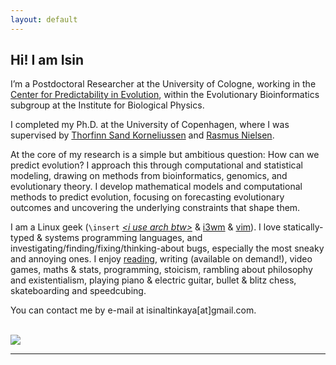 ```yaml
---
layout: default
---
```


## Hi! I am Isin


<!--<img class="profile-picture" src="sherlock.jpg">-->
I’m a Postdoctoral Researcher at the University of Cologne, working in the [Center for Predictability in Evolution](https://crc1310.uni-koeln.de/), within the Evolutionary Bioinformatics subgroup at the Institute for Biological Physics.

I completed my Ph.D. at the University of Copenhagen, where I was supervised by [Thorfinn Sand Korneliussen](https://scholar.google.com/citations?user=-YNWF4AAAAAJ&hl=en&oi=ao) and [Rasmus Nielsen](https://scholar.google.com/citations?hl=en&user=PySbfcEAAAAJ).

At the core of my research is a simple but ambitious question: How can we predict evolution? I approach this through computational and statistical modeling, drawing on methods from bioinformatics, genomics, and evolutionary theory. I develop mathematical models and computational methods to predict evolution, focusing on forecasting evolutionary outcomes and uncovering the underlying constraints that shape them.

I am a Linux geek (`\insert` _[\<i use arch btw\>](https://knowyourmeme.com/memes/btw-i-use-arch)_ & [i3wm](https://i3wm.org/) & [vim](https://levelup.gitconnected.com/why-every-software-engineer-should-use-vim-b9fb97e69d97)). I love statically-typed & systems programming languages, and investigating/finding/fixing/thinking-about bugs, especially the most sneaky and annoying ones. I enjoy [reading](https://www.goodreads.com/user/show/52534989-isin-altinkaya), writing (available on demand!), video games, maths & stats, programming, stoicism, rambling about philosophy and existentialism, playing piano & electric guitar, bullet & blitz chess, skateboarding and speedcubing.

You can contact me by e-mail at isinaltinkaya[at]gmail.com.

<br>
<img src="https://ghchart.rshah.org/isinaltinkaya" />

<!--
![Isin's github stats](https://github-readme-stats.vercel.app/api?username=isinaltinkaya&show_icons=true&theme=dark&count_private=true&hide_rank=true)
[![GitHub Streak](https://github-readme-streak-stats.herokuapp.com/?user=isinaltinkaya)](https://git.io/streak-stats)
-->


<!--

<a href="mailto:isinaltinkaya@gmail.com"> <img align="left" src="https://img.shields.io/badge/-isinaltinkaya@gmail.com-c14438?style=flat-square&logo=Gmail&logoColor=white&link=mailto:isinaltinkaya@gmail.com"></a> 
-->



<!--
![Isin's github stats](https://github-readme-stats.vercel.app/api?username=isinaltinkaya&show_icons=true&theme=dark&count_private=true&hide_rank=true)
[![GitHub Streak](https://github-readme-streak-stats.herokuapp.com/?user=isinaltinkaya)](https://git.io/streak-stats)
<img src="https://ghchart.rshah.org/isinaltinkaya"/>
-->



---

<!--
<a href="https://stackexchange.com/users/10692365"><img src="https://stackexchange.com/users/flair/10692365.png?theme=dark" width="208" height="58" alt="profile for Isin Altinkaya on Stack Exchange, a network of free, community-driven Q&amp;A sites" title="profile for Isin Altinkaya on Stack Exchange, a network of free, community-driven Q&amp;A sites"></a>
-->
